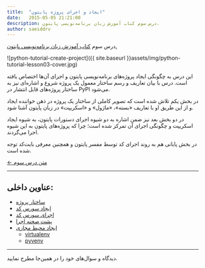 ```yaml
---
title:  "ایجاد و اجرای پروژه پایتون"
date:   2015-05-05 21:21:00
description: درس سوم کتاب آموزش زبان برنامه‌نویسی پایتون.
author: saeiddrv
---
```


درس سوم [کتاب آموزش زبان برنامه‌نویسی پایتون.](http://coderz.ir/python)

![python-tutorial-create-project]({{ site.baseurl }}assets/img/python-tutorial-lesson03-cover.jpg)

این درس به چگونگی ایجاد پروژه‌‌های برنامه‌نویسی پایتون و اجرای آن‌ها اختصاص یافته است. درس با بیان تعاریف و رسم ساختار معمول یک پروژه شروع و اشاره‌ای نیز به ساختار پروژه‌های قابل انتشار در PyPI می‌شود.

در بخش یکم تلاش شده است که تصویر کاملی از ساختار یک پروژه در ذهن خواننده ایجاد و از این طریق او با تعاریف «بسته»، «ماژول» و «اسکریپت» در زبان پایتون آشنا شود.

در دو بخش‌ بعد نیز ضمن اشاره به دو شیوه‌ اجرای دستورات پایتون، به شیوه ایجاد اسکریپت و چگونگی اجرای آن تمرکز شده است؛ چرا که پروژه‌های پایتون به این شیوه اجرا می‌گردند.

در بخش پایانی هم به روند اجرای کد توسط مفسر پایتون و همچنین معرفی بایت‌کد توجه شده است.


[← متن درس سوم](http://python.coderz.ir/lessons/l03.html)

---
عناوین داخلی:
---
* [ساختار پروژه](http://python.coderz.ir/lessons/l03.html#id2)
* [ایجاد سورس کد](http://python.coderz.ir/lessons/l03.html#id6)
* [اجرای سورس کد](http://python.coderz.ir/lessons/l03.html#id7)
* [پشت صحنه اجرا](http://python.coderz.ir/lessons/l03.html#id8)
* [ایجاد محیط مجازی](http://python.coderz.ir/lessons/l03.html#id9)
    * [virtualenv](http://python.coderz.ir/lessons/l03.html#virtualenv)
    * [pyvenv](http://python.coderz.ir/lessons/l03.html#pyvenv)

---

دیدگاه و سوال‌های خود را در همین‌جا مطرح نمایید.
